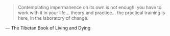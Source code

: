 > Contemplating impermanence on its own is not enough: you have to work with it in your life... theory and practice... the practical training is here, in the laboratory of change.

— The Tibetan Book of Living and Dying
<!-- p34 -->

